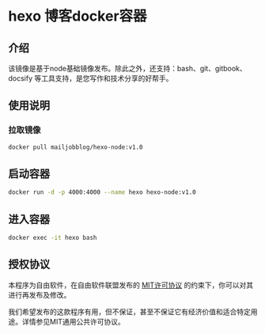 # hexo 博客docker容器

## 介绍
该镜像是基于node基础镜像发布。除此之外，还支持：bash、git、gitbook、docsify 等工具支持，是您写作和技术分享的好帮手。

## 使用说明
### 拉取镜像
```bash
docker pull mailjobblog/hexo-node:v1.0
```
## 启动容器
```bash
docker run -d -p 4000:4000 --name hexo hexo-node:v1.0
```
## 进入容器
```bash
docker exec -it hexo bash
```

## 授权协议
本程序为自由软件，在自由软件联盟发布的 [MIT许可协议](https://mit-license.org) 的约束下，你可以对其进行再发布及修改。

我们希望发布的这款程序有用，但不保证，甚至不保证它有经济价值和适合特定用途。详情参见MIT通用公共许可协议。